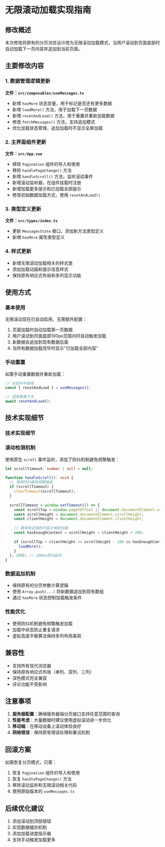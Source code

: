 # 无限滚动加载实现指南

## 修改概述

本次修改将原有的分页浏览设计改为无限滚动加载模式，当用户滚动到页面底部时自动加载下一页内容并追加到当前页面。

## 主要修改内容

### 1. 数据管理逻辑更新

**文件：`src/composables/useMessages.ts`**

- 新增 `hasMore` 状态变量，用于标记是否还有更多数据
- 新增 `loadMore()` 方法，用于加载下一页数据
- 新增 `resetAndLoad()` 方法，用于重置并重新加载数据
- 修改 `fetchMessages()` 方法，支持追加模式
- 优化加载状态管理，追加加载时不显示全屏加载

### 2. 主界面组件更新

**文件：`src/App.vue`**

- 移除 `Pagination` 组件的导入和使用
- 移除 `handlePageChange()` 方法
- 新增 `handleScroll()` 方法，监听滚动事件
- 新增滚动监听器，在组件挂载时注册
- 新增加载更多提示和已加载全部提示
- 修改初始数据加载方式，使用 `resetAndLoad()`

### 3. 类型定义更新

**文件：`src/types/index.ts`**

- 更新 `MessagesState` 接口，添加新方法类型定义
- 新增 `hasMore` 属性类型定义

### 4. 样式更新

- 新增无限滚动加载相关的样式类
- 添加加载动画和提示信息样式
- 保持原有响应式布局和多列显示功能

## 使用方式

### 基本使用

无限滚动现在已自动启用，无需额外配置：

1. 页面加载时自动加载第一页数据
2. 用户滚动到页面底部100px范围内时自动触发加载
3. 新数据会追加到现有数据后面
4. 当所有数据加载完毕时显示"已加载全部内容"

### 手动重置

如需手动重置数据并重新加载：

```typescript
// 在组件中使用
const { resetAndLoad } = useMessages();

// 调用重置方法
await resetAndLoad();
```

## 技术实现细节

### 技术实现细节

### 滚动检测机制

使用原生 `scroll` 事件监听，添加了防抖机制避免频繁触发：

```typescript
let scrollTimeout: number | null = null;

function handleScroll(): void {
  // 使用防抖避免频繁触发
  if (scrollTimeout) {
    clearTimeout(scrollTimeout);
  }
  
  scrollTimeout = window.setTimeout(() => {
    const scrollTop = window.pageYOffset || document.documentElement.scrollTop;
    const scrollHeight = document.documentElement.scrollHeight;
    const clientHeight = document.documentElement.clientHeight;
    
    // 确保有足够的内容才触发加载
    const hasEnoughContent = scrollHeight > clientHeight + 200;
    
    if (scrollTop + clientHeight >= scrollHeight - 100 && hasEnoughContent) {
      loadMore();
    }
  }, 200); // 200ms防抖延迟
}
```

### 数据追加机制

- 保持原有的分页参数计算逻辑
- 使用 `Array.push(...)` 将新数据追加到现有数组
- 通过 `hasMore` 状态控制加载触发条件

### 性能优化

- 使用防抖机制避免频繁触发加载
- 加载中状态防止重复请求
- 虚拟高度平衡算法保持多列布局美观

## 兼容性

- 支持所有现代浏览器
- 保持原有响应式布局（单列、双列、三列）
- 深色模式完全兼容
- 评论功能不受影响

## 注意事项

1. **服务器配置**：确保服务器端分页接口支持任意范围的查询
2. **性能考虑**：大量数据时建议使用虚拟滚动进一步优化
3. **移动端**：在移动设备上滚动体验良好
4. **网络错误**：保持原有错误处理和重试机制

## 回滚方案

如需恢复分页模式，只需：

1. 恢复 `Pagination` 组件的导入和使用
2. 恢复 `handlePageChange()` 方法
3. 移除滚动监听和无限滚动相关代码
4. 使用原始版本的 `useMessages.ts`

## 后续优化建议

1. 添加滚动到顶部按钮
2. 实现数据缓存机制
3. 添加加载进度指示器
4. 支持手动触发加载更多